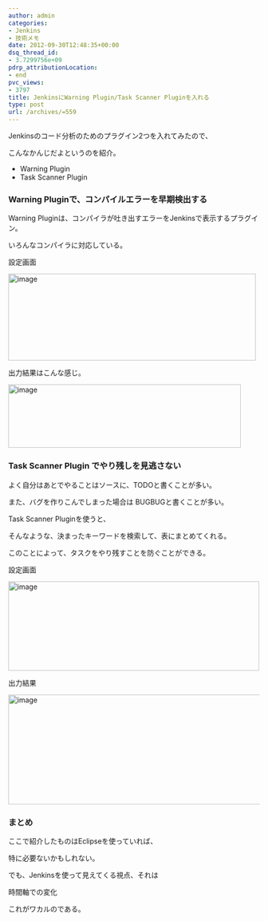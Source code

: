 ```yaml
---
author: admin
categories:
- Jenkins
- 技術メモ
date: 2012-09-30T12:48:35+00:00
dsq_thread_id:
- 3.7299756e+09
pdrp_attributionLocation:
- end
pvc_views:
- 3797
title: JenkinsにWarning Plugin/Task Scanner Pluginを入れる
type: post
url: /archives/=559
---
```


Jenkinsのコード分析のためのプラグイン2つを入れてみたので、
  
こんなかんじだよというのを紹介。

  * Warning Plugin
  * Task Scanner Plugin

<div id="scid:5737277B-5D6D-4f48-ABFC-DD9C333F4C5D:d9bf842c-81c6-4055-a548-dc067962acce" class="wlWriterEditableSmartContent" style="margin: 0px; display: inline; float: none; padding: 0px;">
  <div>
  </div>
</div>

### 

### Warning Pluginで、コンパイルエラーを早期検出する

Warning Pluginは、コンパイラが吐き出すエラーをJenkinsで表示するプラグイン。
  
いろんなコンパイラに対応している。

設定画面

[<img style="background-image: none; padding-left: 0px; padding-right: 0px; display: inline; padding-top: 0px; border: 0px;" title="image" src="http://hmi-me.ciao.jp/wordpress/wp-content/uploads/image_thumb30.png" alt="image" width="496" height="174" border="0" />][1]

出力結果はこんな感じ。

[<img style="background-image: none; padding-left: 0px; padding-right: 0px; display: inline; padding-top: 0px; border: 0px;" title="image" src="http://hmi-me.ciao.jp/wordpress/wp-content/uploads/image_thumb31.png" alt="image" width="466" height="127" border="0" />][2]

### Task Scanner Plugin でやり残しを見逃さない

よく自分はあとでやることはソースに、TODOと書くことが多い。
  
また、バグを作りこんでしまった場合は BUGBUGと書くことが多い。
  
Task Scanner Pluginを使うと、
  
そんなような、決まったキーワードを検索して、表にまとめてくれる。
  
このことによって、タスクをやり残すことを防ぐことができる。

設定画面

[<img style="background-image: none; padding-left: 0px; padding-right: 0px; display: inline; padding-top: 0px; border: 0px;" title="image" src="http://hmi-me.ciao.jp/wordpress/wp-content/uploads/image_thumb32.png" alt="image" width="503" height="179" border="0" />][3]

出力結果

[<img style="background-image: none; padding-left: 0px; padding-right: 0px; display: inline; padding-top: 0px; border: 0px;" title="image" src="http://hmi-me.ciao.jp/wordpress/wp-content/uploads/image_thumb33.png" alt="image" width="508" height="220" border="0" />][4]

### まとめ

ここで紹介したものはEclipseを使っていれば、
  
特に必要ないかもしれない。

でも、Jenkinsを使って見えてくる視点、それは

<p class="caution6">
  時間軸での変化
</p>

これがワカルのである。

 [1]: http://hmi-me.ciao.jp/wordpress/wp-content/uploads/image30.png
 [2]: http://hmi-me.ciao.jp/wordpress/wp-content/uploads/image31.png
 [3]: http://hmi-me.ciao.jp/wordpress/wp-content/uploads/image32.png
 [4]: http://hmi-me.ciao.jp/wordpress/wp-content/uploads/image33.png